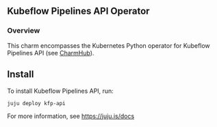 ## Kubeflow Pipelines API Operator

### Overview
This charm encompasses the Kubernetes Python operator for Kubeflow Pipelines
API (see [CharmHub](https://charmhub.io/?q=kfp-api)).

## Install

To install Kubeflow Pipelines API, run:

    juju deploy kfp-api

For more information, see https://juju.is/docs

